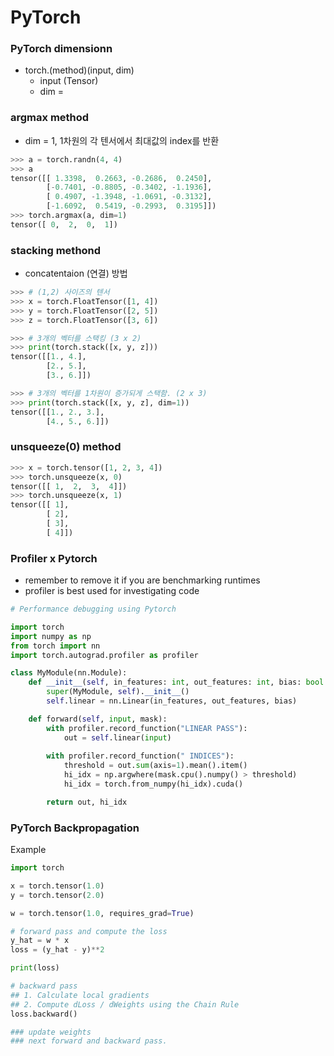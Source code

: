 # PyTorch

### PyTorch dimensionn
* torch.(method)(input, dim)
  * input (Tensor) 
  * dim =    

### argmax method 
* dim = 1,  1차원의 각 텐서에서 최대값의 index를 반환
```python
>>> a = torch.randn(4, 4)
>>> a
tensor([[ 1.3398,  0.2663, -0.2686,  0.2450],
        [-0.7401, -0.8805, -0.3402, -1.1936],
        [ 0.4907, -1.3948, -1.0691, -0.3132],
        [-1.6092,  0.5419, -0.2993,  0.3195]])
>>> torch.argmax(a, dim=1)
tensor([ 0,  2,  0,  1])

```

### stacking methond
* concatentaion (연결) 방법
```python
>>> # (1,2) 사이즈의 텐서 
>>> x = torch.FloatTensor([1, 4])
>>> y = torch.FloatTensor([2, 5])
>>> z = torch.FloatTensor([3, 6])

>>> # 3개의 벡터를 스택킹 (3 x 2) 
>>> print(torch.stack([x, y, z]))
tensor([[1., 4.],
        [2., 5.],
        [3., 6.]])

>>> # 3개의 벡터를 1차원이 증가되게 스택함. (2 x 3)
>>> print(torch.stack([x, y, z], dim=1))
tensor([[1., 2., 3.],
        [4., 5., 6.]])

```

### unsqueeze(0) method
```python
>>> x = torch.tensor([1, 2, 3, 4])
>>> torch.unsqueeze(x, 0)
tensor([[ 1,  2,  3,  4]])
>>> torch.unsqueeze(x, 1)
tensor([[ 1],
        [ 2],
        [ 3],
        [ 4]])

```

### Profiler x Pytorch 
* remember to remove it if you are benchmarking runtimes
* profiler is best used for investigating code 
```python
# Performance debugging using Pytorch 

import torch 
import numpy as np
from torch import nn 
import torch.autograd.profiler as profiler 

class MyModule(nn.Module):
    def __init__(self, in_features: int, out_features: int, bias: bool = True):
        super(MyModule, self).__init__()
        self.linear = nn.Linear(in_features, out_features, bias)

    def forward(self, input, mask):
        with profiler.record_function("LINEAR PASS"):
            out = self.linear(input)
        
        with profiler.record_function(" INDICES"):
            threshold = out.sum(axis=1).mean().item()
            hi_idx = np.argwhere(mask.cpu().numpy() > threshold)
            hi_idx = torch.from_numpy(hi_idx).cuda()

        return out, hi_idx
```

### PyTorch Backpropagation
Example
```python
import torch 

x = torch.tensor(1.0)
y = torch.tensor(2.0)

w = torch.tensor(1.0, requires_grad=True)

# forward pass and compute the loss 
y_hat = w * x 
loss = (y_hat - y)**2

print(loss)

# backward pass 
## 1. Calculate local gradients 
## 2. Compute dLoss / dWeights using the Chain Rule
loss.backward()

### update weights 
### next forward and backward pass.
```
